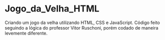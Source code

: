 # Jogo_da_Velha_HTML
Criando um jogo da velha utilizando HTML, CSS e JavaScript. 
Código feito seguindo a lógica do professor Vitor Ruschoni, porém codado de maneira levemente diferente.
